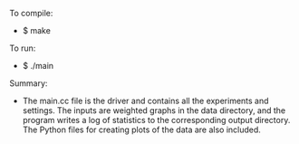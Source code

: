 To compile:
- $ make

To run:
- $ ./main

Summary:
- The main.cc file is the driver and contains all the experiments and settings.
  The inputs are weighted graphs in the data directory, and the program writes
  a log of statistics to the corresponding output directory. The Python files
  for creating plots of the data are also included.
